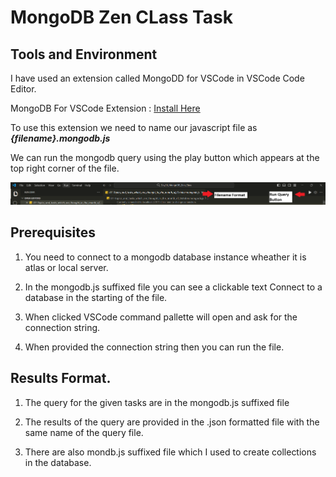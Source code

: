 # MongoDB Zen CLass Task

## Tools and Environment

I have used an extension called MongoDD for VSCode in VSCode Code Editor.

MongoDB For VSCode Extension :
[Install Here](https://marketplace.visualstudio.com/items?itemName=mongodb.mongodb-vscode)

To use this extension we need to name our javascript file as
**_{filename}.mongodb.js_**

We can run the mongodb query using the play button which appears at the top
right corner of the file.

![Demo image](/Ext_Demo.png)

## Prerequisites

1. You need to connect to a mongodb database instance wheather it is atlas or
   local server.

2. In the mongodb.js suffixed file you can see a clickable text Connect to a
   database in the starting of the file.

3. When clicked VSCode command pallette will open and ask for the connection
   string.

4. When provided the connection string then you can run the file.

## Results Format.

1. The query for the given tasks are in the mongodb.js suffixed file

2. The results of the query are provided in the .json formatted file with the
   same name of the query file.

3. There are also mondb.js suffixed file which I used to create collections in
   the database.
